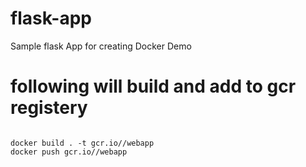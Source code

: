 # flask-app

Sample flask App for creating Docker Demo

# following will build and add to gcr registery

<code>
docker build . -t gcr.io/<project name>/webapp
docker push gcr.io/<project name>/webapp
</code>
